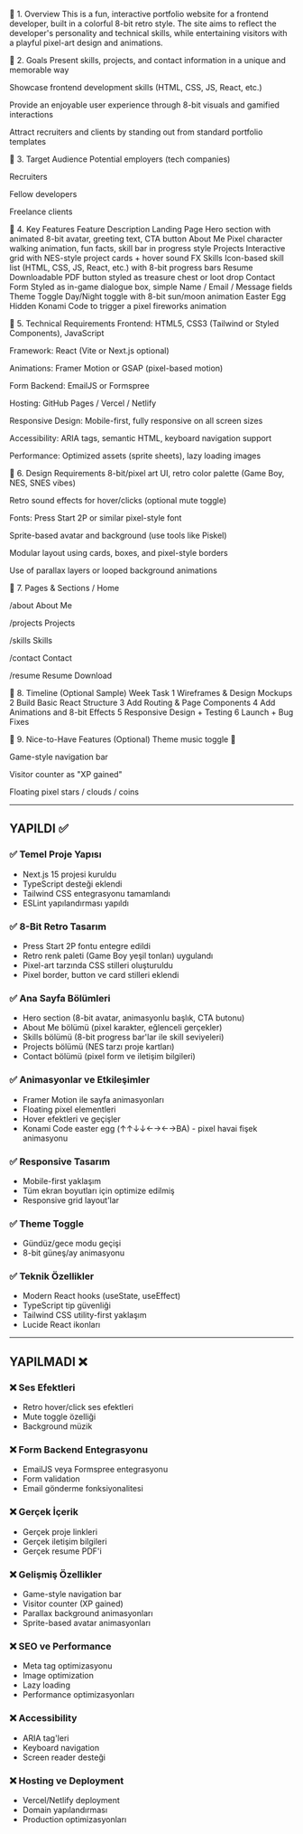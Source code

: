 🔹 1. Overview
This is a fun, interactive portfolio website for a frontend developer, built in a colorful 8-bit retro style. The site aims to reflect the developer's personality and technical skills, while entertaining visitors with a playful pixel-art design and animations.

🔹 2. Goals
Present skills, projects, and contact information in a unique and memorable way

Showcase frontend development skills (HTML, CSS, JS, React, etc.)

Provide an enjoyable user experience through 8-bit visuals and gamified interactions

Attract recruiters and clients by standing out from standard portfolio templates

🔹 3. Target Audience
Potential employers (tech companies)

Recruiters

Fellow developers

Freelance clients

🔹 4. Key Features
Feature Description
Landing Page Hero section with animated 8-bit avatar, greeting text, CTA button
About Me Pixel character walking animation, fun facts, skill bar in progress style
Projects Interactive grid with NES-style project cards + hover sound FX
Skills Icon-based skill list (HTML, CSS, JS, React, etc.) with 8-bit progress bars
Resume Downloadable PDF button styled as treasure chest or loot drop
Contact Form Styled as in-game dialogue box, simple Name / Email / Message fields
Theme Toggle Day/Night toggle with 8-bit sun/moon animation
Easter Egg Hidden Konami Code to trigger a pixel fireworks animation

🔹 5. Technical Requirements
Frontend: HTML5, CSS3 (Tailwind or Styled Components), JavaScript

Framework: React (Vite or Next.js optional)

Animations: Framer Motion or GSAP (pixel-based motion)

Form Backend: EmailJS or Formspree

Hosting: GitHub Pages / Vercel / Netlify

Responsive Design: Mobile-first, fully responsive on all screen sizes

Accessibility: ARIA tags, semantic HTML, keyboard navigation support

Performance: Optimized assets (sprite sheets), lazy loading images

🔹 6. Design Requirements
8-bit/pixel art UI, retro color palette (Game Boy, NES, SNES vibes)

Retro sound effects for hover/clicks (optional mute toggle)

Fonts: Press Start 2P or similar pixel-style font

Sprite-based avatar and background (use tools like Piskel)

Modular layout using cards, boxes, and pixel-style borders

Use of parallax layers or looped background animations

🔹 7. Pages & Sections
/ Home

/about About Me

/projects Projects

/skills Skills

/contact Contact

/resume Resume Download

🔹 8. Timeline (Optional Sample)
Week Task
1 Wireframes & Design Mockups
2 Build Basic React Structure
3 Add Routing & Page Components
4 Add Animations and 8-bit Effects
5 Responsive Design + Testing
6 Launch + Bug Fixes

🔹 9. Nice-to-Have Features (Optional)
Theme music toggle 🎵

Game-style navigation bar

Visitor counter as "XP gained"

Floating pixel stars / clouds / coins

---

## YAPILDI ✅

### ✅ Temel Proje Yapısı

- Next.js 15 projesi kuruldu
- TypeScript desteği eklendi
- Tailwind CSS entegrasyonu tamamlandı
- ESLint yapılandırması yapıldı

### ✅ 8-Bit Retro Tasarım

- Press Start 2P fontu entegre edildi
- Retro renk paleti (Game Boy yeşil tonları) uygulandı
- Pixel-art tarzında CSS stilleri oluşturuldu
- Pixel border, button ve card stilleri eklendi

### ✅ Ana Sayfa Bölümleri

- Hero section (8-bit avatar, animasyonlu başlık, CTA butonu)
- About Me bölümü (pixel karakter, eğlenceli gerçekler)
- Skills bölümü (8-bit progress bar'lar ile skill seviyeleri)
- Projects bölümü (NES tarzı proje kartları)
- Contact bölümü (pixel form ve iletişim bilgileri)

### ✅ Animasyonlar ve Etkileşimler

- Framer Motion ile sayfa animasyonları
- Floating pixel elementleri
- Hover efektleri ve geçişler
- Konami Code easter egg (↑↑↓↓←→←→BA) - pixel havai fişek animasyonu

### ✅ Responsive Tasarım

- Mobile-first yaklaşım
- Tüm ekran boyutları için optimize edilmiş
- Responsive grid layout'lar

### ✅ Theme Toggle

- Gündüz/gece modu geçişi
- 8-bit güneş/ay animasyonu

### ✅ Teknik Özellikler

- Modern React hooks (useState, useEffect)
- TypeScript tip güvenliği
- Tailwind CSS utility-first yaklaşım
- Lucide React ikonları

---

## YAPILMADI ❌

### ❌ Ses Efektleri

- Retro hover/click ses efektleri
- Mute toggle özelliği
- Background müzik

### ❌ Form Backend Entegrasyonu

- EmailJS veya Formspree entegrasyonu
- Form validation
- Email gönderme fonksiyonalitesi

### ❌ Gerçek İçerik

- Gerçek proje linkleri
- Gerçek iletişim bilgileri
- Gerçek resume PDF'i

### ❌ Gelişmiş Özellikler

- Game-style navigation bar
- Visitor counter (XP gained)
- Parallax background animasyonları
- Sprite-based avatar animasyonları

### ❌ SEO ve Performance

- Meta tag optimizasyonu
- Image optimization
- Lazy loading
- Performance optimizasyonları

### ❌ Accessibility

- ARIA tag'leri
- Keyboard navigation
- Screen reader desteği

### ❌ Hosting ve Deployment

- Vercel/Netlify deployment
- Domain yapılandırması
- Production optimizasyonları
